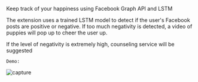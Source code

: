 Keep track of your happiness using Facebook Graph API and LSTM

The extension uses a trained LSTM model to detect if the user's Facebook posts are positive or negative. If too much negativity is detected, a video of puppies will pop up to cheer the user up.

If the level of negativity is extremely high, counseling service will be suggested

```Demo:```

![capture](https://user-images.githubusercontent.com/29159878/46264769-5ad57800-c4ee-11e8-93f4-6a4183000d51.JPG)
